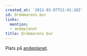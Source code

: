 ```yaml
---
created_at: '2011-01-07T21:41:26Z'
id: Drömmarens bur
links:
  mention:
  - andeplanet
title: Drömmarens bur
---
```


Plats på [andeplanet].

  [andeplanet]: andeplanet
